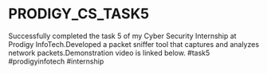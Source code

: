 # PRODIGY_CS_TASK5
Successfully completed the task 5 of my Cyber Security Internship at Prodigy InfoTech.Developed a packet sniffer tool that captures and analyzes network packets.Demonstration video is linked below. #task5 #prodigyinfotech #internship
